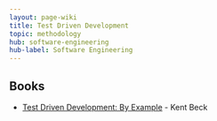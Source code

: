 ```yaml
---
layout: page-wiki
title: Test Driven Development
topic: methodology
hub: software-engineering
hub-label: Software Engineering
---
```


## Books

- [Test Driven Development: By Example](https://www.amazon.com/Test-Driven-Development-Kent-Beck/dp/0321146530) - Kent Beck
